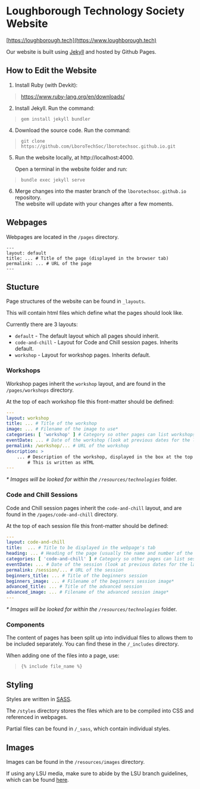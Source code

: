 # Loughborough Technology Society Website

[https://loughborough.tech](https://www.loughborough.tech)

Our website is built using [Jekyll](https://jekyllrb.com/) and hosted by Github Pages.

## How to Edit the Website

1. Install Ruby (with Devkit):
> https://www.ruby-lang.org/en/downloads/

2. Install Jekyll. Run the command:
> `gem install jekyll bundler`

4. Download the source code. Run the command:
> `git clone https://github.com/LboroTechSoc/lborotechsoc.github.io.git`

5. Run the website locally, at http://localhost:4000.
   
   Open a terminal in the website folder and run:
> `bundle exec jekyll serve`

6. Merge changes into the master branch of the `lborotechsoc.github.io` repository.\
   The website will update with your changes after a few moments.

## Webpages

Webpages are located in the `/pages` directory.

```
---
layout: default
title: ... # Title of the page (displayed in the browser tab)
permalink: ... # URL of the page
---
```

## Stucture

Page structures of the website can be found in `_layouts`.

This will contain html files which define what the pages should look like.

Currently there are 3 layouts:

- `default` - The default layout which all pages should inherit.
- `code-and-chill` - Layout for Code and Chill session pages. Inherits default.
- `workshop` - Layout for workshop pages. Inherits default.

### Workshops

Workshop pages inherit the `workshop` layout, and are found in the `/pages/workshops` directory.

At the top of each workshop file this front-matter should be defined:

```yaml
---
layout: workshop
title: ... # Title of the workshop
image: ... # Filename of the image to use*
categories: [ 'workshop' ] # Category so other pages can list workshops
eventDate: ... # Date of the workshop (look at previous dates for the layout)
permalink: /workshop/... # URL of the workshop
description: >
    ... # Description of the workshop, displayed in the box at the top of the page
        # This is written as HTML
---
```

*\* Images will be looked for within the `/resources/technologies`* folder.

### Code and Chill Sessions

Code and Chill session pages inherit the `code-and-chill` layout, and are found in the `/pages/code-and-chill` directory.

At the top of each session file this front-matter should be defined:

```yaml
---
layout: code-and-chill
title:  ... # Title to be displayed in the webpage's tab
heading: ... # Heading of the page (usually the name and number of the session)
categories: [ 'code-and-chill' ] # Category so other pages can list sessions
eventDate: ... # Date of the session (look at previous dates for the layout)
permalink: /session/... # URL of the session
beginners_title: ... # Title of the beginners session
beginners_image: ... # Filename of the beginners session image*
advanced_title: ... # Title of the advanced session
advanced_image: ... # Filename of the advanced session image*
---
```

*\* Images will be looked for within the `/resources/technologies`* folder.

### Components

The content of pages has been split up into individual files to allows them to be included separately. You can find these in the `/_includes` directory.

When adding one of the files into a page, use:
> `{% include file_name %}`

## Styling

Styles are written in [SASS](https://sass-lang.com/).

The `/styles` directory stores the files which are to be compiled into CSS and referenced in webpages.

Partial files can be found in `/_sass`, which contain individual styles.

## Images

Images can be found in the `/resources/images` directory.

If using any LSU media, make sure to abide by the LSU branch guidelines, which can be found [here](https://www.lsu.co.uk/services/marketingcomms/brand/).